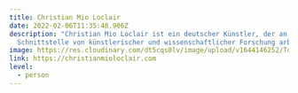 ```yaml
---
title: Christian Mio Loclair
date: 2022-02-06T11:35:48.906Z
description: "Christian Mio Loclair ist ein deutscher Künstler, der an der
  Schnittstelle von künstlerischer und wissenschaftlicher Forschung arbeitet. "
image: https://res.cloudinary.com/dt5cqs0lv/image/upload/v1644146252/Tools/Personen/Screenshot_2022-02-06_at_12-06-55_CHRISTIAN_MIO_LOCLAIR_MEDIA_ART_s0i0bn.jpg
link: https://christianmioloclair.com
level:
  - person
---
```

